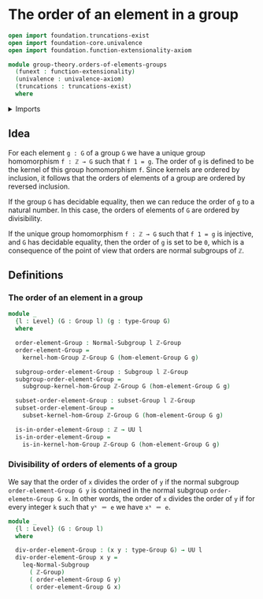 # The order of an element in a group

```agda
open import foundation.truncations-exist
open import foundation-core.univalence
open import foundation.function-extensionality-axiom

module group-theory.orders-of-elements-groups
  (funext : function-extensionality)
  (univalence : univalence-axiom)
  (truncations : truncations-exist)
  where
```

<details><summary>Imports</summary>

```agda
open import elementary-number-theory.group-of-integers funext univalence truncations
open import elementary-number-theory.integers

open import foundation.universe-levels

open import group-theory.free-groups-with-one-generator funext univalence truncations
open import group-theory.groups funext univalence truncations
open import group-theory.kernels-homomorphisms-groups funext univalence truncations
open import group-theory.normal-subgroups funext univalence truncations
open import group-theory.subgroups funext univalence truncations
open import group-theory.subsets-groups funext univalence truncations
```

</details>

## Idea

For each element `g : G` of a group `G` we have a unique group homomorphism
`f : ℤ → G` such that `f 1 = g`. The order of `g` is defined to be the kernel of
this group homomorphism `f`. Since kernels are ordered by inclusion, it follows
that the orders of elements of a group are ordered by reversed inclusion.

If the group `G` has decidable equality, then we can reduce the order of `g` to
a natural number. In this case, the orders of elements of `G` are ordered by
divisibility.

If the unique group homomorphism `f : ℤ → G` such that `f 1 = g` is injective,
and `G` has decidable equality, then the order of `g` is set to be `0`, which is
a consequence of the point of view that orders are normal subgroups of `ℤ`.

## Definitions

### The order of an element in a group

```agda
module _
  {l : Level} (G : Group l) (g : type-Group G)
  where

  order-element-Group : Normal-Subgroup l ℤ-Group
  order-element-Group =
    kernel-hom-Group ℤ-Group G (hom-element-Group G g)

  subgroup-order-element-Group : Subgroup l ℤ-Group
  subgroup-order-element-Group =
    subgroup-kernel-hom-Group ℤ-Group G (hom-element-Group G g)

  subset-order-element-Group : subset-Group l ℤ-Group
  subset-order-element-Group =
    subset-kernel-hom-Group ℤ-Group G (hom-element-Group G g)

  is-in-order-element-Group : ℤ → UU l
  is-in-order-element-Group =
    is-in-kernel-hom-Group ℤ-Group G (hom-element-Group G g)
```

### Divisibility of orders of elements of a group

We say that the order of `x` divides the order of `y` if the normal subgroup
`order-element-Group G y` is contained in the normal subgroup
`order-elemetn-Group G x`. In other words, the order of `x` divides the order of
`y` if for every integer `k` such that `yᵏ ＝ e` we have `xᵏ ＝ e`.

```agda
module _
  {l : Level} (G : Group l)
  where

  div-order-element-Group : (x y : type-Group G) → UU l
  div-order-element-Group x y =
    leq-Normal-Subgroup
      ( ℤ-Group)
      ( order-element-Group G y)
      ( order-element-Group G x)
```
